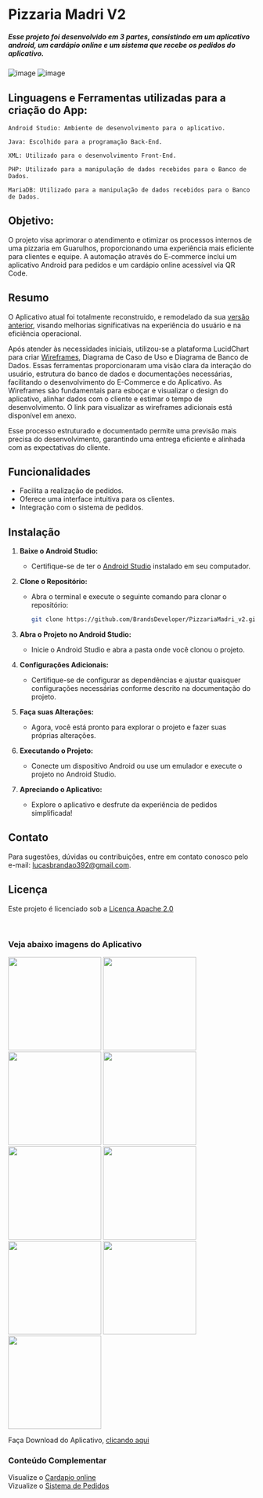 # Pizzaria Madri V2

##### Esse projeto foi desenvolvido em 3 partes, consistindo em um aplicativo android, um cardápio online e um sistema que recebe os pedidos do aplicativo.

![image](https://user-images.githubusercontent.com/76618716/170152561-55b853c8-224d-4aba-a510-79459ae3dfd4.png) ![image](https://user-images.githubusercontent.com/76618716/170152633-1e36b137-1b9e-4063-a3e9-17b6dfba9b2b.png)

## Linguagens e Ferramentas utilizadas para a criação do App: 
```
Android Studio: Ambiente de desenvolvimento para o aplicativo.
```
```
Java: Escolhido para a programação Back-End.
```
```
XML: Utilizado para o desenvolvimento Front-End.
```
```
PHP: Utilizado para a manipulação de dados recebidos para o Banco de Dados.
```
```
MariaDB: Utilizado para a manipulação de dados recebidos para o Banco de Dados.
```

## Objetivo:

O projeto visa aprimorar o atendimento e otimizar os processos internos de uma pizzaria em Guarulhos, proporcionando uma experiência mais eficiente para clientes e equipe. A automação através do E-commerce inclui um aplicativo Android para pedidos e um cardápio online acessível via QR Code.

## Resumo

O Aplicativo atual foi totalmente reconstruido, e remodelado da sua [versão anterior](https://github.com/BrandsDeveloper/App_PizzariaMadri), visando melhorias significativas na experiência do usuário e na eficiência operacional.

Após atender às necessidades iniciais, utilizou-se a plataforma LucidChart para criar [Wireframes](https://drive.google.com/drive/folders/10O1wmF-r5OL6ELz-zgBrcK71APyZuE9_?usp=sharing), Diagrama de Caso de Uso e Diagrama de Banco de Dados. Essas ferramentas proporcionaram uma visão clara da interação do usuário, estrutura do banco de dados e documentações necessárias, facilitando o desenvolvimento do E-Commerce e do Aplicativo. As Wireframes são fundamentais para esboçar e visualizar o design do aplicativo, alinhar dados com o cliente e estimar o tempo de desenvolvimento. O link para visualizar as wireframes adicionais está disponível em anexo.

Esse processo estruturado e documentado permite uma previsão mais precisa do desenvolvimento, garantindo uma entrega eficiente e alinhada com as expectativas do cliente.

## Funcionalidades

* Facilita a realização de pedidos.
* Oferece uma interface intuitiva para os clientes.
* Integração com o sistema de pedidos.

## Instalação

1. **Baixe o Android Studio:**
   - Certifique-se de ter o [Android Studio](https://developer.android.com/studio) instalado em seu computador.
  
2. **Clone o Repositório:**
   - Abra o terminal e execute o seguinte comando para clonar o repositório:
     ```bash
     git clone https://github.com/BrandsDeveloper/PizzariaMadri_v2.git
     ```

3. **Abra o Projeto no Android Studio:**
   - Inicie o Android Studio e abra a pasta onde você clonou o projeto.

4. **Configurações Adicionais:**
   - Certifique-se de configurar as dependências e ajustar quaisquer configurações necessárias conforme descrito na documentação do projeto.

5. **Faça suas Alterações:**
   - Agora, você está pronto para explorar o projeto e fazer suas próprias alterações.

6. **Executando o Projeto:**
   - Conecte um dispositivo Android ou use um emulador e execute o projeto no Android Studio.

7. **Apreciando o Aplicativo:**
   - Explore o aplicativo e desfrute da experiência de pedidos simplificada!


## Contato
Para sugestões, dúvidas ou contribuições, entre em contato conosco pelo e-mail: lucasbrandao392@gmail.com.

## Licença

Este projeto é licenciado sob a [Licença Apache 2.0](https://github.com/BrandsDeveloper/PizzariaMadri_v2/blob/master/LICENSE)

<br>

### Veja abaixo imagens do Aplicativo

<img alt="" src="https://github.com/BrandsDeveloper/PizzariaMadri_v2/blob/master/screen/Screenshot_2023-10-01-13-01-27-330_com.cursoandroid.pizzariamadri_tcc.jpg" width="190"> <img alt="" src="https://github.com/BrandsDeveloper/PizzariaMadri_v2/blob/master/screen/Screenshot_2023-10-01-13-01-32-482_com.cursoandroid.pizzariamadri_tcc.jpg" width="190"> <img alt="" src="https://github.com/BrandsDeveloper/PizzariaMadri_v2/blob/master/screen/Screenshot_2023-10-01-13-02-08-811_com.cursoandroid.pizzariamadri_tcc.jpg" width="190"> <img alt="" src="https://github.com/BrandsDeveloper/PizzariaMadri_v2/blob/master/screen/Screenshot_2023-10-01-13-02-14-070_com.cursoandroid.pizzariamadri_tcc.jpg" width="190"> <img alt="" src="https://github.com/BrandsDeveloper/PizzariaMadri_v2/blob/master/screen/Screenshot_2023-10-01-13-02-18-703_com.cursoandroid.pizzariamadri_tcc.jpg" width="190"> <img alt="" src="https://github.com/BrandsDeveloper/PizzariaMadri_v2/blob/master/screen/Screenshot_2023-10-01-13-02-22-009_com.cursoandroid.pizzariamadri_tcc.jpg" width="190"> <img alt="" src="https://github.com/BrandsDeveloper/PizzariaMadri_v2/blob/master/screen/Screenshot_2023-10-01-13-02-26-015_com.cursoandroid.pizzariamadri_tcc.jpg" width="190"> <img alt="" src="https://github.com/BrandsDeveloper/PizzariaMadri_v2/blob/master/screen/Screenshot_2023-10-01-13-02-35-329_com.cursoandroid.pizzariamadri_tcc.jpg" width="190"> <img alt="" src="https://github.com/BrandsDeveloper/PizzariaMadri_v2/blob/master/screen/Screenshot_2023-10-01-13-03-07-860_com.cursoandroid.pizzariamadri_tcc.jpg" width="190">


Faça Download do Aplicativo, [clicando aqui](https://github.com/BrandsDeveloper/PizzariaMadri_v2/blob/master/Pizzaria%20Madri.apk)

### Conteúdo Complementar
Visualize o [Cardapio online]()
<br>
Vizualize o [Sistema de Pedidos]()

